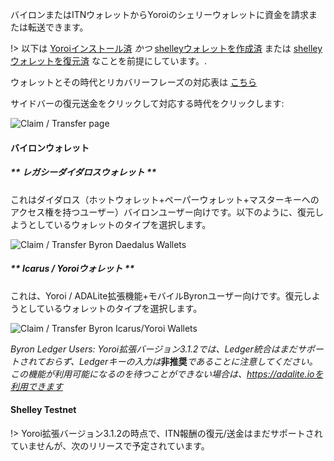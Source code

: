 バイロンまたはITNウォレットからYoroiのシェリーウォレットに資金を請求または転送できます。

!> 以下は [Yoroiインストール済](Wallets/Yoroi/install.md) *かつ*  [shelleyウォレットを作成済](Wallets/Yoroi/create.md) または [shelleyウォレットを復元済](Wallets/Yoroi/restore.md) なことを前提にしています。.

ウォレットとその時代とリカバリーフレーズの対応表は [こちら](wallets.md#heirarchical-deterministic-hd-wallets)

サイドバーの復元送金をクリックして対応する時代をクリックします:

![Claim / Transfer page](https://raw.githubusercontent.com/cardano-community/support-faq/images/docs/images/yoroi-claim-1.jpg ':size=40%')

#### バイロンウォレット

<!-- tabs:start -->

##### ** レガシーダイダロスウォレット **

これはダイダロス（ホットウォレット+ペーパーウォレット+マスターキーへのアクセス権を持つユーザー）バイロンユーザー向けです。以下のように、復元しようとしているウォレットのタイプを選択します。

![Claim / Transfer Byron Daedalus Wallets](https://raw.githubusercontent.com/cardano-community/support-faq/images/docs/images/yoroi-claim-2.jpg ':size=25%')

##### ** Icarus / Yoroiウォレット **

これは、Yoroi / ADALite拡張機能+モバイルByronユーザー向けです。復元しようとしているウォレットのタイプを選択します。

![Claim / Transfer Byron Icarus/Yoroi Wallets](https://raw.githubusercontent.com/cardano-community/support-faq/images/docs/images/yoroi-claim-3.jpg ':size=25%')

*Byron Ledger Users: Yoroi拡張バージョン3.1.2では、Ledger統合はまだサポートされておらず、Ledgerキーの入力は***非推奨***であることに注意してください。この機能が利用可能になるのを待つことができない場合は、https://adalite.ioを利用できます*

<!-- tabs:end -->

#### Shelley Testnet

!> Yoroi拡張バージョン3.1.2の時点で、ITN報酬の復元/送金はまだサポートされていませんが、次のリリースで予定されています。
